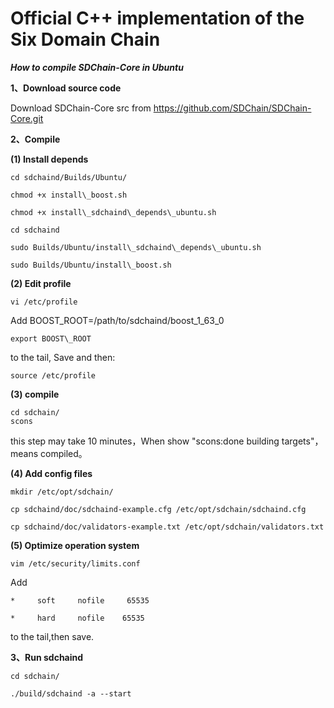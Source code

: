 # Official C++ implementation of the Six Domain Chain


***How to compile SDChain-Core in Ubuntu***

**1、Download source code**

Download SDChain-Core src from https://github.com/SDChain/SDChain-Core.git

**2、Compile**

**(1) Install depends**

    cd sdchaind/Builds/Ubuntu/

    chmod +x install\_boost.sh

    chmod +x install\_sdchaind\_depends\_ubuntu.sh

    cd sdchaind

    sudo Builds/Ubuntu/install\_sdchaind\_depends\_ubuntu.sh

    sudo Builds/Ubuntu/install\_boost.sh

**(2) Edit profile**

    vi /etc/profile
Add 
    BOOST\_ROOT=/path/to/sdchaind/boost\_1\_63\_0

    export BOOST\_ROOT
to the tail,
Save and then:

    source /etc/profile

**(3) compile**

    cd sdchain/ 
    scons

  this step may take 10 minutes，When show "scons:done building targets"，means compiled。

**(4) Add config files**

    mkdir /etc/opt/sdchain/

    cp sdchaind/doc/sdchaind-example.cfg /etc/opt/sdchain/sdchaind.cfg

    cp sdchaind/doc/validators-example.txt /etc/opt/sdchain/validators.txt

**(5) Optimize operation system**

    vim /etc/security/limits.conf

Add

    *     soft     nofile     65535

    *     hard     nofile    65535

to the tail,then save.


**3、Run sdchaind**

    cd sdchain/

    ./build/sdchaind -a --start
